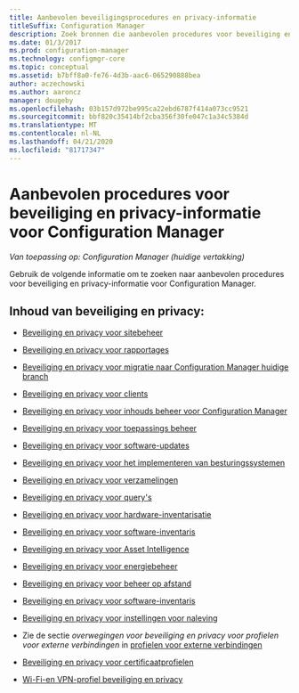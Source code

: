 ```yaml
---
title: Aanbevolen beveiligingsprocedures en privacy-informatie
titleSuffix: Configuration Manager
description: Zoek bronnen die aanbevolen procedures voor beveiliging en privacy-informatie bieden voor Configuration Manager.
ms.date: 01/3/2017
ms.prod: configuration-manager
ms.technology: configmgr-core
ms.topic: conceptual
ms.assetid: b7bff8a0-fe76-4d3b-aac6-065290888bea
author: aczechowski
ms.author: aaroncz
manager: dougeby
ms.openlocfilehash: 03b157d972be995ca22ebd6787f414a073cc9521
ms.sourcegitcommit: bbf820c35414bf2cba356f30fe047c1a34c5384d
ms.translationtype: MT
ms.contentlocale: nl-NL
ms.lasthandoff: 04/21/2020
ms.locfileid: "81717347"
---
```

# <a name="security-best-practices-and-privacy-information-for-configuration-manager"></a>Aanbevolen procedures voor beveiliging en privacy-informatie voor Configuration Manager

*Van toepassing op: Configuration Manager (huidige vertakking)*

Gebruik de volgende informatie om te zoeken naar aanbevolen procedures voor beveiliging en privacy-informatie voor Configuration Manager.  

## <a name="security-and-privacy-content"></a>Inhoud van beveiliging en privacy:  

-   [Beveiliging en privacy voor sitebeheer](../../../core/plan-design/hierarchy/security-and-privacy-for-site-administration.md)  

-   [Beveiliging en privacy voor rapportages](../../../core/servers/manage/planning-for-reporting.md#security-and-privacy)  

-   [Beveiliging en privacy voor migratie naar Configuration Manager huidige branch](../../../core/migration/security-and-privacy-for-migration.md)  

-   [Beveiliging en privacy voor clients](../../../core/clients/deploy/plan/security-and-privacy-for-clients.md)  

-   [Beveiliging en privacy voor inhouds beheer voor Configuration Manager](../../../core/plan-design/hierarchy/security-and-privacy-for-content-management.md)  

-   [Beveiliging en privacy voor toepassings beheer](../../../apps/plan-design/security-and-privacy-for-application-management.md)  

-   [Beveiliging en privacy voor software-updates](../../../sum/plan-design/security-and-privacy-for-software-updates.md)  

-   [Beveiliging en privacy voor het implementeren van besturingssystemen](../../../osd/plan-design/security-and-privacy-for-operating-system-deployment.md)  

-   [Beveiliging en privacy voor verzamelingen](../../../core/clients/manage/collections/security-and-privacy-for-collections.md)  

-   [Beveiliging en privacy voor query's](../../../core/servers/manage/security-and-privacy-for-queries.md)  

-   [Beveiliging en privacy voor hardware-inventarisatie](../../../core/clients/manage/inventory/security-and-privacy-for-hardware-inventory.md)  

-   [Beveiliging en privacy voor software-inventaris](../../../core/clients/manage/inventory/security-and-privacy-for-software-inventory.md)  

-   [Beveiliging en privacy voor Asset Intelligence](../../../core/clients/manage/asset-intelligence/security-and-privacy-for-asset-intelligence.md)  

-   [Beveiliging en privacy voor energiebeheer](../../../core/clients/manage/power/security-and-privacy-for-power-management.md)  

-   [Beveiliging en privacy voor beheer op afstand](../../../core/clients/manage/remote-control/security-and-privacy-for-remote-control.md)  

-   [Beveiliging en privacy voor software-inventaris](../../../core/clients/manage/inventory/security-and-privacy-for-software-inventory.md)  

-   [Beveiliging en privacy voor instellingen voor naleving](../../../compliance/plan-design/security-and-privacy-for-compliance-settings.md)  

-   Zie de sectie *overwegingen voor beveiliging en privacy voor profielen voor externe verbindingen* in [profielen voor externe verbindingen](../../../compliance/deploy-use/create-remote-connection-profiles.md)  

-   [Beveiliging en privacy voor certificaatprofielen](../../../protect/plan-design/security-and-privacy-for-certificate-profiles.md)  

-   [Wi-Fi-en VPN-profiel beveiliging en privacy](../../../protect/plan-design/security-and-privacy-for-wifi-vpn-profiles.md)  
